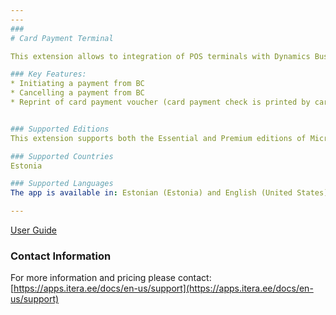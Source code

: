 ```yaml
---
---
###
# Card Payment Terminal

This extension allows to integration of POS terminals with Dynamics Business Central in the Estonia market only so that the developer can add the POS terminal support to sales orders, sales invoices, or customized POS Sales invoices for retaile reason.

### Key Features:
* Initiating a payment from BC
* Cancelling a payment from BC
* Reprint of card payment voucher (card payment check is printed by card payment terminal)


### Supported Editions
This extension supports both the Essential and Premium editions of Microsoft Dynamics 365 Business Central.

### Supported Countries
Estonia

### Supported Languages
The app is available in: Estonian (Estonia) and English (United States)

---
```


[User Guide](help.md)

### Contact Information
For more information and pricing please contact:  
[https://apps.itera.ee/docs/en-us/support](https://apps.itera.ee/docs/en-us/support)
